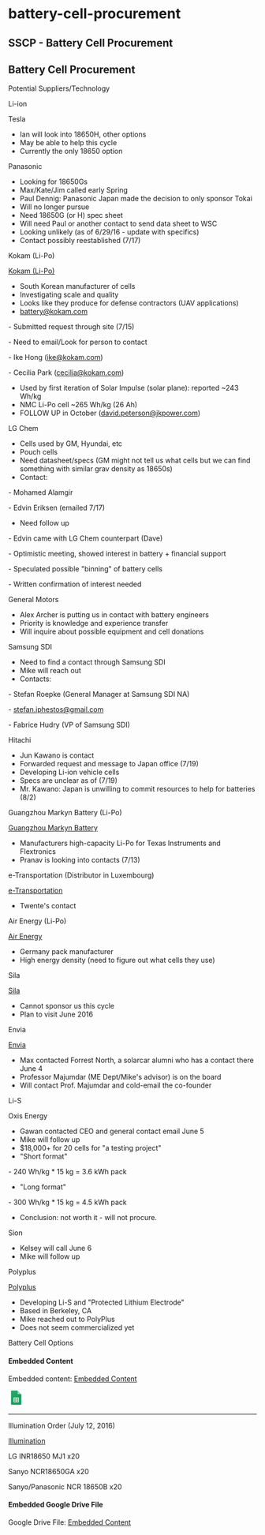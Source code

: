 # battery-cell-procurement

## SSCP - Battery Cell Procurement

## Battery Cell Procurement

Potential Suppliers/Technology

Li-ion

Tesla

* Ian will look into 18650H, other options
* May be able to help this cycle
* Currently the only 18650 option

Panasonic

* Looking for 18650Gs
* Max/Kate/Jim called early Spring
* Paul Dennig: Panasonic Japan made the decision to only sponsor Tokai
* Will no longer pursue
* Need 18650G (or H) spec sheet
* Will need Paul or another contact to send data sheet to WSC
* Looking unlikely (as of 6/29/16 - update with specifics)
* Contact possibly reestablished (7/17)

Kokam (Li-Po)

[Kokam (Li-Po)](http://kokam.com/cell/)

* South Korean manufacturer of cells
* Investigating scale and quality
* Looks like they produce for defense contractors (UAV applications)
* battery@kokam.com&#x20;

&#x20;   \- Submitted request through site (7/15)

&#x20;   \- Need to email/Look for person to contact

&#x20;   \- Ike Hong (ike@kokam.com)

&#x20;   \- Cecilia Park (cecilia@kokam.com)

* Used by first iteration of Solar Impulse (solar plane): reported \~243 Wh/kg
* NMC Li-Po cell \~265 Wh/kg (26 Ah)
* FOLLOW UP in October (david.peterson@jkpower.com)

LG Chem

* Cells used by GM, Hyundai, etc
* Pouch cells
* Need datasheet/specs (GM might not tell us what cells but we can find something with similar grav density as 18650s)
* Contact:

&#x20;   \- Mohamed Alamgir&#x20;

&#x20;   \- Edvin Eriksen (emailed 7/17)

* Need follow up

&#x20;   \- Edvin came with LG Chem counterpart (Dave)

&#x20;   \- Optimistic meeting, showed interest in battery + financial support

&#x20;   \- Speculated possible "binning" of battery cells

&#x20;   \- Written confirmation of interest needed

General Motors

* Alex Archer is putting us in contact with battery engineers
* Priority is knowledge and experience transfer
* Will inquire about possible equipment and cell donations

Samsung SDI

* Need to find a contact through Samsung SDI
* Mike will reach out
* Contacts:&#x20;

&#x20;   \- Stefan Roepke (General Manager at Samsung SDI NA)

&#x20;           \- stefan.iphestos@gmail.com

&#x20;   \- Fabrice Hudry (VP of Samsung SDI)

Hitachi

* Jun Kawano is contact
* Forwarded request and message to Japan office (7/19)
* Developing Li-ion vehicle cells
* Specs are unclear as of (7/19)
* Mr. Kawano: Japan is unwilling to commit resources to help for batteries (8/2)

Guangzhou Markyn Battery (Li-Po)

[Guangzhou Markyn Battery](http://www.gmbattery.net/products/68.html)

* Manufacturers high-capacity Li-Po for Texas Instruments and Flextronics
* Pranav is looking into contacts (7/13)

e-Transportation (Distributor in Luxembourg)

[e-Transportation](http://www.e-transportation.eu/catalog/category.php?id_category=10)

* Twente's contact

Air Energy (Li-Po)

[Air Energy](http://airenergy.de)

* Germany pack manufacturer
* High energy density (need to figure out what cells they use)

Sila

[Sila](http://www.silanano.com/)

* Cannot sponsor us this cycle
* Plan to visit June 2016

Envia

[Envia](http://www.enviasystems.com/#about)

* Max contacted Forrest North, a solarcar alumni who has a contact there June 4
* Professor Majumdar (ME Dept/Mike's advisor) is on the board
* Will contact Prof. Majumdar and cold-email the co-founder

Li-S

Oxis Energy

* Gawan contacted CEO and general contact email June 5
* Mike will follow up
* $18,000+ for 20 cells for "a testing project"&#x20;
* "Short format"

&#x20;   \- 240 Wh/kg \* 15 kg = 3.6 kWh pack

* "Long format"

&#x20;   \- 300 Wh/kg \* 15 kg = 4.5 kWh pack

* Conclusion: not worth it - will not procure.

Sion

* Kelsey will call June 6
* Mike will follow up

Polyplus

[Polyplus](http://www.polyplus.com/)

* Developing Li-S and "Protected Lithium Electrode"
* Based in Berkeley, CA
* Mike reached out to PolyPlus
* Does not seem commercialized yet

Battery Cell Options

#### Embedded Content

Embedded content: [Embedded Content](battery-cell-procurement.md)

![](../../../../../assets/sheets_32dp.png)

***

Illumination Order (July 12, 2016)

[Illumination](https://www.illumn.com)

LG INR18650 MJ1 x20

Sanyo NCR18650GA  x20

Sanyo/Panasonic NCR 18650B x20

#### Embedded Google Drive File

Google Drive File: [Embedded Content](https://drive.google.com/embeddedfolderview?id=1aN2p4PgqoO4f-iUNvql8bk4dz_4aWQkY#list)
